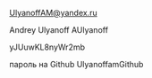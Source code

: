 UlyanoffAM@yandex.ru 

Andrey
Ulyanoff
AUlyanoff

yJUuwKL8nyWr2mb

пароль на Github
UlyanoffamGithub
